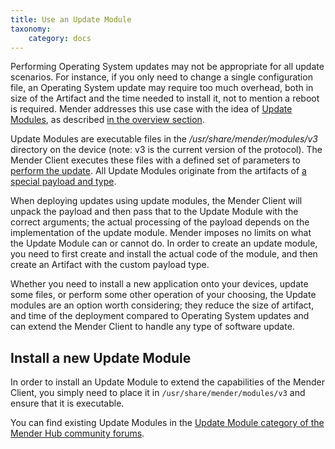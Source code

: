 ```yaml
---
title: Use an Update Module
taxonomy:
    category: docs
---
```


Performing Operating System updates may not be appropriate for all update scenarios.  For instance, if you only need to change a single configuration file, an Operating System update may require too much overhead, both in size of the Artifact and the time needed to install it, not to mention a reboot is required. Mender addresses this use case with
the idea of [Update Modules](../../02.Overview/16.Taxonomy/docs.md),  as described [in the overview section](../../02.Overview/01.Introduction/docs.md#application-updates).

Update Modules are executable files in the _/usr/share/mender/modules/v3_
directory on the device (note: v3 is the current version of the protocol). The Mender
Client executes these files with a defined set of parameters to [perform the update](../../08.Artifact-creation/08.Create-a-custom-Update-Module/docs.md#The-state-machine-workflow).
All Update Modules originate from the artifacts of [a special payload and type](../../08.Artifact-creation/08.Create-a-custom-Update-Module/docs.md#Create-an-Artifact-with-a-payload-for-the-new-Update-Module).

When deploying updates using update modules, the Mender Client will unpack the payload and then pass that to the Update Module with the correct arguments; the actual processing of the payload depends on the implementation of the update module. Mender imposes no limits on what the Update Module can or cannot do. In order to create an update module, you need to first create and install the actual code of the module, and then create an Artifact with the custom payload type.

Whether you need to install a new application onto your devices, update some files,
or perform some other operation of your choosing, the Update modules are
an option worth considering; they reduce the size of artifact, and time
of the deployment compared to Operating System updates and can extend the Mender Client to handle any type of software update.


## Install a new Update Module

In order to install an Update Module to extend the capabilities of the Mender Client, you simply need to place it in `/usr/share/mender/modules/v3` and ensure that it is executable.

You can find existing Update Modules in the [Update Module category of the Mender Hub community forums](https://hub.mender.io/c/update-modules?target=_blank).
